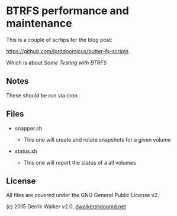 # BTRFS performance and maintenance 

This is a couple of scrtips for the blog post:

https://github.com/lorddoomicus/butter-fs-scripts

Which is about *Some Testing with BTRFS* 

## Notes

These should be run via cron.

## Files 
- snapper.sh
	- This one will create and rotate snapshots for a given volume

- status.sh
	- This one will report the status of a all volumes

## License 

All files are covered under the GNU General Public License v2.

(c) 2015 Derrik Walker v2.0, dwalker@doomd.net 

